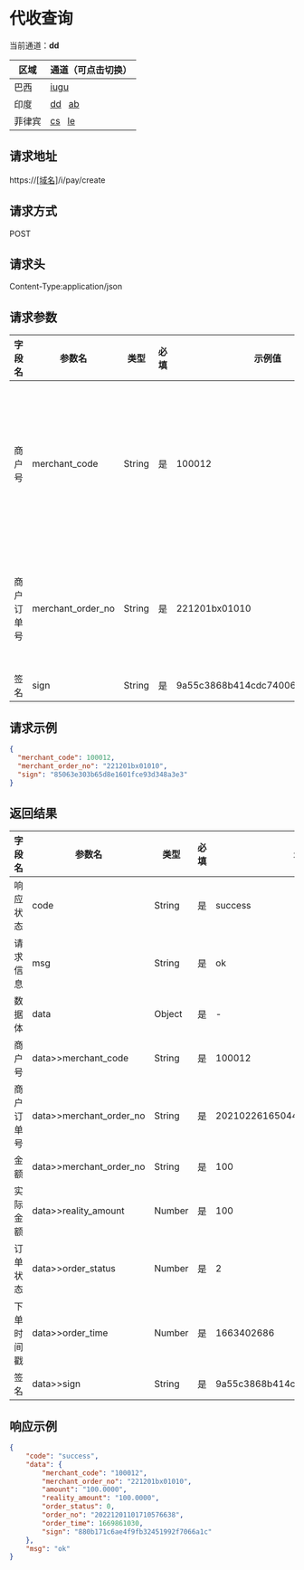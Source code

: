 
# 代收查询

当前通道：**dd**

| 区域 | 通道（可点击切换）                                           |
| --- |-----------------------------------------------------|
| 巴西 | [iugu](代收查询.html)                                   |
| 印度 | [dd](代收查询(dd).html)&nbsp;&nbsp; [ab](代收查询(ab).html) |
| 菲律宾 | [cs](代收查询(cs).html)&nbsp;&nbsp; [le](代收查询(le).html) |

## 请求地址
https://[[域名]](../help/区域域名.html)/i/pay/create

## 请求方式
POST

## 请求头
Content-Type:application/json

## 请求参数

| 字段名 | 参数名 | 类型  | 必填  | 示例值 | 描述  |
|--|-----|-----|-----|-----|-----|
|商户号 |	merchant_code	|String	|是	|100012	|商户后台分配的商户号(商户系统->账户信息获取)|
|商户订单号 |	merchant_order_no|	String|	是	|221201bx01010|	商户系统商户订单号，要求32个字符内|
|签名|	sign|	String|	是|	9a55c3868b414cdc740068420a2d3q00|[签名算法](../rule/签名算法.html)|

## 请求示例

```json
{
  "merchant_code": 100012,
  "merchant_order_no": "221201bx01010",
  "sign": "85063e303b65d8e1601fce93d348a3e3"
}
```

## 返回结果

|字段名|参数名|类型|必填|示例值|描述|
|-----|-------------------------|-----|-----|-----|-----|
|响应状态|code|String|是|success|success/fail/error|
|请求信息|msg|String|是|ok|返回的请求信息|
|数据体|data|Object|是|-|以下为数据体属性|
|商户号|data>>merchant_code|String|是|100012|商户后台分配的商户号(商户系统->账户信息获取)|
|商户订单号|data>>merchant_order_no|String|是|20210226165044236|商户系统商户订单号，要求32个字符内|
|金额|data>>merchant_order_no |	String|	是|100|单位(元)|
|实际金额|data>>reality_amount|Number|是|100|单位(元)|
|订单状态|data>>order_status|Number|是|2|参数说明|
|下单时间戳|data>>order_time|Number|是|1663402686 |精确到秒|
|签名|data>>sign|String|是|9a55c3868b414cdc740068420a2d3q00|[签名算法](../rule/签名算法.html)|


## 响应示例

```json
{
    "code": "success",
    "data": {
        "merchant_code": "100012",
        "merchant_order_no": "221201bx01010",
        "amount": "100.0000",
        "reality_amount": "100.0000",
        "order_status": 0,
        "order_no": "20221201101710576638",
        "order_time": 1669861030,
        "sign": "880b171c6ae4f9fb32451992f7066a1c"
    },
    "msg": "ok"
}
```